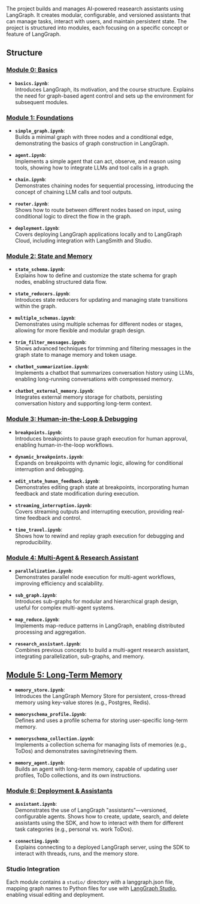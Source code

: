 The project builds and manages AI-powered reasearch assistants using LangGraph. It creates modular, configurable, and versioned assistants that can manage tasks, interact with users, and maintain persistent state. The project is structured into modules, each focusing on a specific concept or feature of LangGraph.

## Structure

### [Module 0: Basics](./module-0-setup)

- **`basics.ipynb`**:  
  Introduces LangGraph, its motivation, and the course structure. Explains the need for graph-based agent control and sets up the environment for subsequent modules.


### [Module 1: Foundations](./module-1-intro)

- **`simple_graph.ipynb`**:  
  Builds a minimal graph with three nodes and a conditional edge, demonstrating the basics of graph construction in LangGraph.

- **`agent.ipynb`**:  
  Implements a simple agent that can act, observe, and reason using tools, showing how to integrate LLMs and tool calls in a graph.

- **`chain.ipynb`**:  
  Demonstrates chaining nodes for sequential processing, introducing the concept of chaining LLM calls and tool outputs.

- **`router.ipynb`**:  
  Shows how to route between different nodes based on input, using conditional logic to direct the flow in the graph.

- **`deployment.ipynb`**:  
  Covers deploying LangGraph applications locally and to LangGraph Cloud, including integration with LangSmith and Studio.


### [Module 2: State and Memory](./module-2-state-and-memory)

- **`state_schema.ipynb`**:  
  Explains how to define and customize the state schema for graph nodes, enabling structured data flow.

- **`state_reducers.ipynb`**:  
  Introduces state reducers for updating and managing state transitions within the graph.

- **`multiple_schemas.ipynb`**:  
  Demonstrates using multiple schemas for different nodes or stages, allowing for more flexible and modular graph design.

- **`trim_filter_messages.ipynb`**:  
  Shows advanced techniques for trimming and filtering messages in the graph state to manage memory and token usage.

- **`chatbot_summarization.ipynb`**:  
  Implements a chatbot that summarizes conversation history using LLMs, enabling long-running conversations with compressed memory.

- **`chatbot_external_memory.ipynb`**:  
  Integrates external memory storage for chatbots, persisting conversation history and supporting long-term context.


### [Module 3: Human-in-the-Loop & Debugging](./module-3-ux-and-human-in-the-loop)

- **`breakpoints.ipynb`**:  
  Introduces breakpoints to pause graph execution for human approval, enabling human-in-the-loop workflows.

- **`dynamic_breakpoints.ipynb`**:  
  Expands on breakpoints with dynamic logic, allowing for conditional interruption and debugging.

- **`edit_state_human_feedback.ipynb`**:  
  Demonstrates editing graph state at breakpoints, incorporating human feedback and state modification during execution.

- **`streaming_interruption.ipynb`**:  
  Covers streaming outputs and interrupting execution, providing real-time feedback and control.

- **`time_travel.ipynb`**:  
  Shows how to rewind and replay graph execution for debugging and reproducibility.


### [Module 4: Multi-Agent & Research Assistant](./module-4-research-assistant)

- **`parallelization.ipynb`**:  
  Demonstrates parallel node execution for multi-agent workflows, improving efficiency and scalability.

- **`sub_graph.ipynb`**:  
  Introduces sub-graphs for modular and hierarchical graph design, useful for complex multi-agent systems.

- **`map_reduce.ipynb`**:  
  Implements map-reduce patterns in LangGraph, enabling distributed processing and aggregation.

- **`research_assistant.ipynb`**:  
  Combines previous concepts to build a multi-agent research assistant, integrating parallelization, sub-graphs, and memory.


## [Module 5: Long-Term Memory](./module-5-long-term-memory)

- **`memory_store.ipynb`**:  
  Introduces the LangGraph Memory Store for persistent, cross-thread memory using key-value stores (e.g., Postgres, Redis).

- **`memoryschema_profile.ipynb`**:  
  Defines and uses a profile schema for storing user-specific long-term memory.

- **`memoryschema_collection.ipynb`**:  
  Implements a collection schema for managing lists of memories (e.g., ToDos) and demonstrates saving/retrieving them.

- **`memory_agent.ipynb`**:  
  Builds an agent with long-term memory, capable of updating user profiles, ToDo collections, and its own instructions.


### [Module 6: Deployment & Assistants](./module-6-deployment)

- **`assistant.ipynb`**:  
  Demonstrates the use of LangGraph "assistants"—versioned, configurable agents. Shows how to create, update, search, and delete assistants using the SDK, and how to interact with them for different task categories (e.g., personal vs. work ToDos).

- **`connecting.ipynb`**:  
  Explains connecting to a deployed LangGraph server, using the SDK to interact with threads, runs, and the memory store.


### Studio Integration

Each module contains a `studio/` directory with a langgraph.json file, mapping graph names to Python files for use with [LangGraph Studio](https://github.com/langchain-ai/langgraph-studio), enabling visual editing and deployment.


